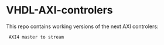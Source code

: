 # VHDL-AXI-controlers

This repo contains working versions of the next AXI controlers:

     AXI4 master to stream
